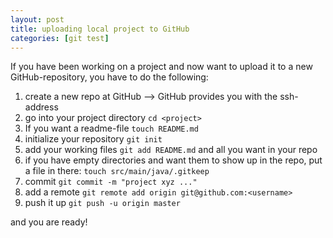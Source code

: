 ```yaml
---
layout: post
title: uploading local project to GitHub
categories: [git test]
---
```



If you have been working on a project and now want to upload it to a new GitHub-repository, you have to do the following:

1. create a new repo at GitHub --> GitHub provides you with the ssh-address
1. go into your project directory ```cd <project>```
2. If you want a readme-file ```touch README.md```
3. initialize your repository ```git init```
4. add your working files ```git add README.md``` and all you want in your repo
1. if you have empty directories and want them to show up in the repo, put a file in there: ```touch src/main/java/.gitkeep```
5. commit ```git commit -m "project xyz ..."```
6. add a remote ```git remote add origin git@github.com:<username>```
7. push it up ```git push -u origin master```

and you are ready!
